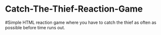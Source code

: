 # Catch-The-Thief-Reaction-Game
#Simple HTML reaction game where you have to catch the thief as often as possible before time runs out.
